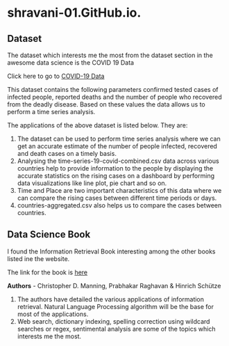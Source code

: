 # shravani-01.GitHub.io.
## Dataset
The dataset which interests me the most from the dataset section in the awesome data science is the COVID 19 Data

Click here to go to [COVID-19 Data](https://github.com/datasets/covid-19)

This dataset contains the following parameters confirmed tested cases of infected people, reported deaths and the number of people who recovered from the deadly disease. Based on these values the data allows us to perform a time series analysis.

The applications of the above dataset is listed below. They are:

1. The dataset can be used to perform time series analysis where we can get an accurate estimate of the number of people infected, recovered and death cases on a timely basis.
2. Analysing the time-series-19-covid-combined.csv data across various countries help to provide information to the people by displaying the accurate statistics on the rising cases on a dashboard by performing data visualizations like line plot, pie chart and so on.
3. Time and Place are two important characteristics of this data where we can compare the rising cases between different time periods or days.
4. countries-aggregated.csv also helps us to compare the cases between countries.

## Data Science Book

I found the Information Retrieval Book interesting among the other books listed ine the website.

The link for the book is [here]()

**Authors** -  Christopher D. Manning, Prabhakar Raghavan & Hinrich Schütze

1. The authors have detailed the various applications of information retrieval. Natural Language Processing algorithm will be the base for most of the applications.
2. Web search, dictionary indexing, spelling correction using wildcard searches or regex, sentimental analysis are some of the topics which interests me the most.  


